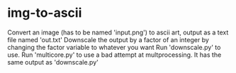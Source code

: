 # img-to-ascii
Convert an image (has to be named 'input.png') to ascii art, output as a text file named 'out.txt'
Downscale the output by a factor of an integer by changing the factor variable to whatever you want
Run 'downscale.py' to use.
Run 'multicore.py' to use a bad attempt at multprocessing. It has the same output as 'downscale.py'

